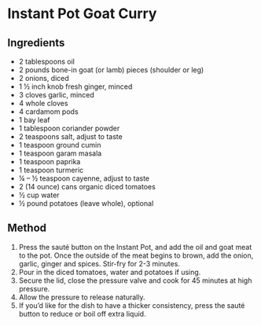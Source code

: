 # Instant Pot Goat Curry

## Ingredients

- 2 tablespoons oil
- 2 pounds bone-in goat (or lamb) pieces (shoulder or leg)
- 2 onions, diced
- 1 ½ inch knob fresh ginger, minced
- 3 cloves garlic, minced
- 4 whole cloves
- 4 cardamom pods
- 1 bay leaf
- 1 tablespoon coriander powder
- 2 teaspoons salt, adjust to taste
- 1 teaspoon ground cumin
- 1 teaspoon garam masala
- 1 teaspoon paprika
- 1 teaspoon turmeric
- ¼ – ½ teaspoon cayenne, adjust to taste
- 2 (14 ounce) cans organic diced tomatoes
- ½ cup water
- ½ pound potatoes (leave whole), optional

## Method

1. Press the sauté button on the Instant Pot, and add the oil and goat meat to the pot. Once the outside of the meat begins to brown, add the onion, garlic, ginger and spices. Stir-fry for 2-3 minutes.
2. Pour in the diced tomatoes, water and potatoes if using.
3. Secure the lid, close the pressure valve and cook for 45 minutes at high pressure.
4. Allow the pressure to release naturally.
5. If you’d like for the dish to have a thicker consistency, press the sauté button to reduce or boil off extra liquid.
